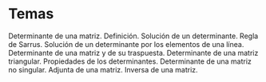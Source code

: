 # Temas 
Determinante de una matriz. Definición. Solución de un determinante. Regla de Sarrus. Solución de un determinante por los elementos de una línea. Determinante de una matriz y de su traspuesta. Determinante de una matriz triangular. Propiedades de los determinantes. Determinante de una matriz no singular. Adjunta de una matriz. Inversa de una matriz.